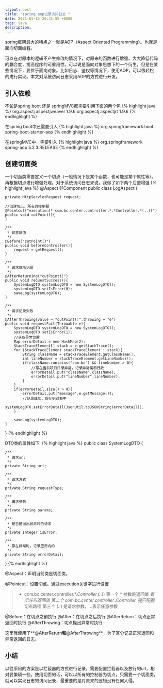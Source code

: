 ```yaml
---
layout: post
title: "spring aop记录访问日志 "
date: 2021-05-15 20:45:59 +0800
tags: java
description: 
---
```


spring框架最大的特点之一就是AOP（Aspect Oriented Programming）。也就是面向切面编程。

可以在对原本的逻辑不产生修改的情况下，对原来的函数进行增强。大大降低代码的耦合度，提高程序的可重用性。可以说是面向对象思想下的一个衍生，但是在某些情况下，要优于面向对象。比如日志、鉴权等情况下，使用AOP，可以很轻松的进行实现。本文对系统访问日志采用AOP的方式进行开发。

## 引入依赖
不论是spring boot 还是 springMVC都需要引用下面的两个包
{% highlight java %}
<dependency>
    <groupId>org.aspectj</groupId>
    <artifactId>aspectjweaver</artifactId>
    <version>1.9.6</version>
</dependency>
<dependency>
    <groupId>org.aspectj</groupId>
    <artifactId>aspectjrt</artifactId>
    <version>1.9.6</version>
</dependency>
{% endhighlight %}

在spring boot中还需要引入
{% highlight java %}
<dependency>
    <groupId>org.springframework.boot</groupId>
    <artifactId>spring-boot-starter-aop</artifactId>
</dependency>
{% endhighlight %}

在springMVC中，需要引入
{% highlight java %}
<dependency>
    <groupId>org.springframework</groupId>
    <artifactId>spring-aop</artifactId>
    <version>5.2.3.RELEASE</version>
</dependency>
{% endhighlight %}

## 创建切面类

一个切面类需要定义一个切点（一般情况下是某个函数，也可能是某个属性等）。再根据切点进行增强处理。对于系统访问日志来说，我做了如下两个后置增强
{% highlight java %}
@Aspect
@Component
public class LogAspect {

	private HttpServletRequest request;

	//创建切点。所有的控制器
	@Pointcut("execution(* com.bc.center.controller.*.*Controller.*(..))")
	public void cutPoint(){
	}

	/**
	 * 前置赋值
	 */
	@Before("cutPoint()")
	public void beforeController(){
	    request = getRequest();
	}

	/**
	 * 请求成功记录
	 */
	@AfterReturning("cutPoint()")
	public void requestSuccess(){
	    SystemLogDTO systemLogDTO = new SystemLogDTO();
	    systemLogDTO.setIsError(0);
	    saveLog(systemLogDTO);
	}

	/**
	 * 请求记录失败
	 */
	@AfterThrowing(value = "cutPoint()",throwing = "e")
	public void requestFail(Throwable e){
	    SystemLogDTO systemLogDTO = new SystemLogDTO();
	    systemLogDTO.setIsError(1);
	    //获取异常位置
	    Map errorDetail = new HashMap(2);
	    StackTraceElement[] stack = e.getStackTrace();
	    for (StackTraceElement stackTraceElement : stack){
	        String className = stackTraceElement.getClassName();
	        int lineNumber = stackTraceElement.getLineNumber();
	        if(className.contains("com.bc") && lineNumber > 0){
	            //存在当前项目目录异常，记录异常类和行数
	            errorDetail.put("className",className);
	            errorDetail.put("lineNumber",lineNumber);
	        }
	    }
	    if(errorDetail.size() > 0){
	        errorDetail.put("message",e.getMessage());
	        //记录成功，保存到对象中
	        systemLogDTO.setErrorDetail(JsonUtil.toJSONString(errorDetail));
	    }

	    saveLog(systemLogDTO);
	}
}
{% endhighlight %}

DTO类的属性如下:
{% highlight java %}
public class SystemLogDTO {

    /**
     * 请求url
     */
    private String uri;

    /**
     * 请求方式
     */
    private String requestType;

    /**
     * 请求参数
     */
    private String params;

    /**
     * 是否是抛出异常时的请求
     */
    private Integer isError;

    /**
     * 存在异常时，记录应用内的
     */
    private String errorDetail;

}
{% endhighlight %}

@Aspect：声明当前类是切面类。

@Pointcut：设置切点。通过execution关键字进行设置
> * com.bc.center.controller.*.*Controller.*(..))
> 第一个 * 参数是返回值 *表示任何返回值
> 第二个 com.bc.center.controller.*.*Controller.* 是匹配得切点路径
> 第三个 (..) 是请求参数。 ..表示任意参数

@Before：在切点之前执行
@After：在切点之后执行
@AfterReturn：切点正常返回时执行
@AfterThrowing：切点抛出异常时执行

这里我使用了**@AfterReturn**和**@AfterThrowing**，为了区分记录正常返回和异常返回的日志。

## 小结

以往采用的方案是以拦截器的方式进行记录。需要配置拦截器以及放行的url，相对要繁琐一些。使用切面的话，可以以所有的控制器为切点，只需要一个切面类，就可以实现日志的访问记录，最重要的是对原来的逻辑没有任何入侵。